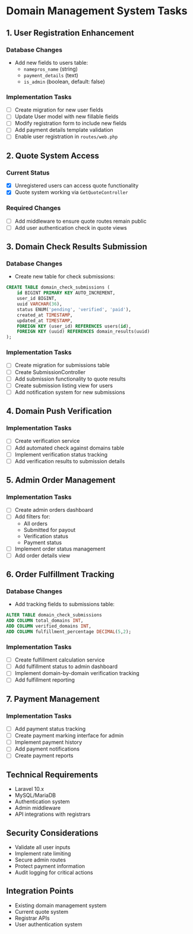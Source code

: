 # Domain Management System Tasks

## 1. User Registration Enhancement
### Database Changes
- Add new fields to users table:
  - `namepros_name` (string)
  - `payment_details` (text)
  - `is_admin` (boolean, default: false)

### Implementation Tasks
- [ ] Create migration for new user fields
- [ ] Update User model with new fillable fields
- [ ] Modify registration form to include new fields
- [ ] Add payment details template validation
- [ ] Enable user registration in `routes/web.php`

## 2. Quote System Access
### Current Status
- [x] Unregistered users can access quote functionality
- [x] Quote system working via `GetQuoteController`

### Required Changes
- [ ] Add middleware to ensure quote routes remain public
- [ ] Add user authentication check in quote views

## 3. Domain Check Results Submission
### Database Changes
- Create new table for check submissions:

```sql
CREATE TABLE domain_check_submissions (
    id BIGINT PRIMARY KEY AUTO_INCREMENT,
    user_id BIGINT,
    uuid VARCHAR(36),
    status ENUM('pending', 'verified', 'paid'),
    created_at TIMESTAMP,
    updated_at TIMESTAMP,
    FOREIGN KEY (user_id) REFERENCES users(id),
    FOREIGN KEY (uuid) REFERENCES domain_results(uuid)
);
```

### Implementation Tasks
- [ ] Create migration for submissions table
- [ ] Create SubmissionController
- [ ] Add submission functionality to quote results
- [ ] Create submission listing view for users
- [ ] Add notification system for new submissions

## 4. Domain Push Verification
### Implementation Tasks
- [ ] Create verification service
- [ ] Add automated check against domains table
- [ ] Implement verification status tracking
- [ ] Add verification results to submission details

## 5. Admin Order Management
### Implementation Tasks
- [ ] Create admin orders dashboard
- [ ] Add filters for:
  - All orders
  - Submitted for payout
  - Verification status
  - Payment status
- [ ] Implement order status management
- [ ] Add order details view

## 6. Order Fulfillment Tracking
### Database Changes
- Add tracking fields to submissions table:
```sql
ALTER TABLE domain_check_submissions 
ADD COLUMN total_domains INT,
ADD COLUMN verified_domains INT,
ADD COLUMN fulfillment_percentage DECIMAL(5,2);
```

### Implementation Tasks
- [ ] Create fulfillment calculation service
- [ ] Add fulfillment status to admin dashboard
- [ ] Implement domain-by-domain verification tracking
- [ ] Add fulfillment reporting

## 7. Payment Management
### Implementation Tasks
- [ ] Add payment status tracking
- [ ] Create payment marking interface for admin
- [ ] Implement payment history
- [ ] Add payment notifications
- [ ] Create payment reports

## Technical Requirements
- Laravel 10.x
- MySQL/MariaDB
- Authentication system
- Admin middleware
- API integrations with registrars

## Security Considerations
- Validate all user inputs
- Implement rate limiting
- Secure admin routes
- Protect payment information
- Audit logging for critical actions

## Integration Points
- Existing domain management system
- Current quote system
- Registrar APIs
- User authentication system

